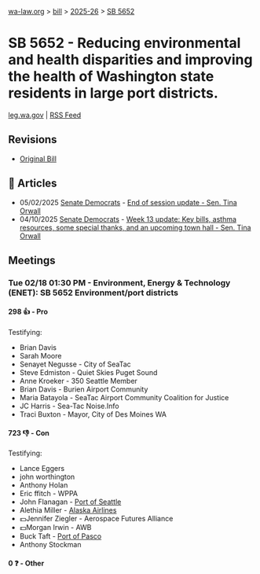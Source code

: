 [wa-law.org](/) > [bill](/bill/) > [2025-26](/bill/2025-26/) > [SB 5652](/bill/2025-26/sb/5652/)

# SB 5652 - Reducing environmental and health disparities and improving the health of Washington state residents in large port districts.
[leg.wa.gov](https://app.leg.wa.gov/billsummary?BillNumber=5652&Year=2025&Initiative=false) | [RSS Feed](./rss.xml)

## Revisions
* [Original Bill](1/)

## 📰 Articles
* 05/02/2025 [Senate Democrats](/org/senate_democrats/) - [End of session update - Sen. Tina Orwall](https://senatedemocrats.wa.gov/orwall/2025/05/02/end-of-session-update/#:~:text=SB%205652)
* 04/10/2025 [Senate Democrats](/org/senate_democrats/) - [Week 13 update: Key bills, asthma resources, some special thanks, and an upcoming town hall - Sen. Tina Orwall](https://senatedemocrats.wa.gov/orwall/2025/04/09/week-13-update-key-bills-asthma-resources-some-special-thanks-and-an-upcoming-town-hall/#:~:text=environmental%20and%20health%20disparities)

## Meetings
### Tue 02/18 01:30 PM - Environment, Energy & Technology (ENET): SB 5652 Environment/port districts
#### 298 👍 - Pro
Testifying:
* Brian Davis
* Sarah Moore
* Senayet Negusse - City of SeaTac
* Steve Edmiston - Quiet Skies Puget Sound
* Anne Kroeker - 350 Seattle Member
* Brian Davis - Burien Airport Community
* Maria Batayola - SeaTac Airport Community Coalition for Justice
* JC Harris - Sea-Tac Noise.Info
* Traci Buxton - Mayor, City of Des Moines WA

#### 723 👎 - Con
Testifying:
* Lance Eggers
* john worthington
* Anthony Holan
* Eric ffitch - WPPA
* John Flanagan - [Port of Seattle](/org/port_of_seattle/)
* Alethia Miller - [Alaska Airlines](/org/alaska_airlines/)
* 💵Jennifer Ziegler - Aerospace Futures Alliance
* 💵Morgan Irwin - AWB
* Buck Taft - [Port of Pasco](/org/port_of_pasco/)
* Anthony Stockman

#### 0 ❓ - Other
